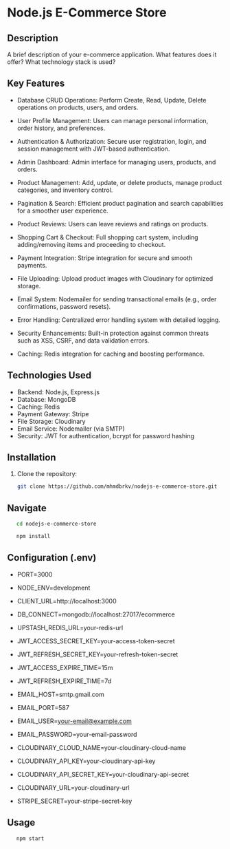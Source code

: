 # Node.js E-Commerce Store

## Description

A brief description of your e-commerce application. What features does it offer? What technology stack is used?

## Key Features

- Database CRUD Operations: Perform Create, Read, Update, Delete operations on products, users, and orders.

- User Profile Management: Users can manage personal information, order history, and preferences.

- Authentication & Authorization: Secure user registration, login, and session management with JWT-based authentication.

- Admin Dashboard: Admin interface for managing users, products, and orders.

- Product Management: Add, update, or delete products, manage product categories, and inventory control.

- Pagination & Search: Efficient product pagination and search capabilities for a smoother user experience.

- Product Reviews: Users can leave reviews and ratings on products.

- Shopping Cart & Checkout: Full shopping cart system, including adding/removing items and proceeding to checkout.

- Payment Integration: Stripe integration for secure and smooth payments.

- File Uploading: Upload product images with Cloudinary for optimized storage.

- Email System: Nodemailer for sending transactional emails (e.g., order confirmations, password resets).

- Error Handling: Centralized error handling system with detailed logging.

- Security Enhancements: Built-in protection against common threats such as XSS, CSRF, and data validation errors.

- Caching: Redis integration for caching and boosting performance.

## Technologies Used

- Backend: Node.js, Express.js
- Database: MongoDB
- Caching: Redis
- Payment Gateway: Stripe
- File Storage: Cloudinary
- Email Service: Nodemailer (via SMTP)
- Security: JWT for authentication, bcrypt for password hashing

## Installation

1. Clone the repository:
   ```bash
   git clone https://github.com/mhmdbrkv/nodejs-e-commerce-store.git
   ```

## Navigate

```bash
   cd nodejs-e-commerce-store
```

```bash
   npm install
```

## Configuration (.env)

- PORT=3000
- NODE_ENV=development
- CLIENT_URL=http://localhost:3000
- DB_CONNECT=mongodb://localhost:27017/ecommerce

- UPSTASH_REDIS_URL=your-redis-url

- JWT_ACCESS_SECRET_KEY=your-access-token-secret
- JWT_REFRESH_SECRET_KEY=your-refresh-token-secret
- JWT_ACCESS_EXPIRE_TIME=15m
- JWT_REFRESH_EXPIRE_TIME=7d

- EMAIL_HOST=smtp.gmail.com
- EMAIL_PORT=587
- EMAIL_USER=your-email@example.com
- EMAIL_PASSWORD=your-email-password

- CLOUDINARY_CLOUD_NAME=your-cloudinary-cloud-name
- CLOUDINARY_API_KEY=your-cloudinary-api-key
- CLOUDINARY_API_SECRET_KEY=your-cloudinary-api-secret
- CLOUDINARY_URL=your-cloudinary-url

- STRIPE_SECRET=your-stripe-secret-key

## Usage

```bash
   npm start
```
